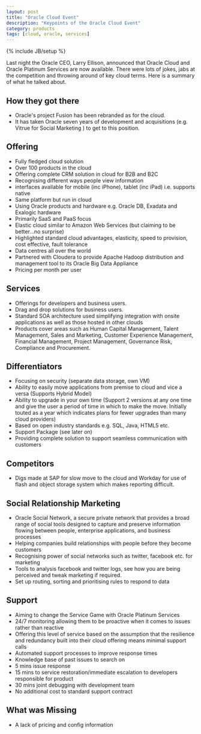 ```yaml
---
layout: post
title: "Oracle Cloud Event"
description: "Keypoints of the Oracle Cloud Event"
category: products
tags: [cloud, oracle, services]
---
```

{% include JB/setup %}

Last night the Oracle CEO, Larry Ellison, announced that Oracle Cloud and Oracle Platinum Services are now available. There were lots of jokes, jabs at the competition and throwing around of key cloud terms. Here is a summary of what he talked about.

## How they got there
 
+ Oracle's project Fusion has been rebranded as for the cloud.
+ It has taken Oracle seven years of development and acquisitions (e.g. Vitrue for Social Marketing ) to get to this position.
 

## Offering
 
+ Fully fledged cloud solution
+ Over 100 products in the cloud
+ Offering complete CRM solution in cloud for B2B and B2C
+ Recognising different ways people view information 
+ interfaces available for mobile (inc iPhone), tablet (inc iPad) i.e. supports native
+ Same platform but run in cloud
+ Using Oracle products and hardware e.g. Oracle DB, Exadata and Exalogic hardware
+ Primarily SaaS and PaaS focus
+ Elastic cloud similar to Amazon Web Services (but claiming to be better...no surprise)
+ Highlighted standard cloud advantages, elasticity, speed to provision, cost effective, fault tolerance
+ Data centres all over the world
+ Partnered with Cloudera to provide Apache Hadoop distribution and management tool to its Oracle Big Data Appliance
+ Pricing per month per user
 
## Services
 
+ Offerings for developers and business users. 
+ Drag and drop solutions for business users.
+ Standard SOA architecture used simplifying integration with onsite applications as well as those hosted in other clouds
+ Products cover areas such as Human Capital Management, Talent Management, Sales and Marketing, Customer Experience Management, Financial Management, Project Management, Governance Risk, Compliance and Procurement.
 

## Differentiators
 
+ Focusing on security (separate data storage, own VM)
+ Ability to easily move applications from premise to cloud and vice a versa (Supports Hybrid Model)
+ Ability to upgrade in your own time (Support 2 versions at any one time and give the user a period of time in which to make the move. Initially touted as a year which indicates plans for fewer upgrades than many cloud providers)
+ Based on open industry standards e.g. SQL, Java, HTML5 etc.
+ Support Package (see later on)
+ Providing complete solution to support seamless communication with customers
 
## Competitors
 
+ Digs made at SAP for slow move to the cloud and Workday for use of flash and object storage system which makes reporting difficult. 

## Social Relationship Marketing
 
+ Oracle Social Network, a secure private network that provides a broad range of social tools designed to capture and preserve information flowing between people, enterprise applications, and business processes
+ Helping companies build relationships with people before they become customers
+ Recognising power of social networks such as twitter, facebook etc. for marketing
+ Tools to analysis facebook and twitter logs, see how you are being perceived and tweak marketing if required. 
+ Set up routing, sorting and prioritising rules to respond to data
 
## Support
 
+ Aiming to change the Service Game with Oracle Platinum Services
+ 24/7 monitoring allowing them to be proactive when it comes to issues rather than reactive
+ Offering this level of service based on the assumption that the resilience and redundancy built into their cloud offering means minimal support calls
+ Automated support processes to improve response times
+ Knowledge base of past issues to search on
+ 5 mins  issue response
+ 15 mins to service restoration/immediate escalation to developers responsible for product
+ 30 mins joint debugging with development team
+ No additional cost to standard support contract 

## What was Missing
 
+ A lack of pricing and config information


